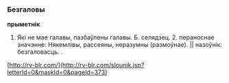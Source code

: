 ### Безгаловы
**прыметнік**

1. Які не мае галавы, пазбаўлены галавы. Б. селядзец. 2. пераноснае значэнне: Някемлівы, рассеяны, неразумны (размоўнае). || назоўнік: безгаловасць. .

<a rel="author">[http://rv-blr.com/](http://rv-blr.com/slounik.jsp?letterId=0&maskId=0&pageId=373)</a>
